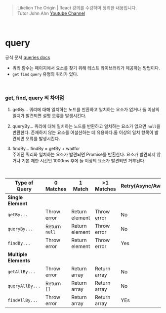 > Likelion The Origin | React 강의를 수강하며 정리한 내용입니다.<br/> Tutor John Ahn [Youtube Channel](https://www.youtube.com/channel/UCFyXA9x8lpL3EYWeYhj4C4Q)

<br/>

# query

공식 문서 [queries docs](https://testing-library.com/docs/quries/about/)

-   쿼리 함수는 페이지에서 요소를 찾기 위해 테스트 라이브러리가 제공하는 방법이다.
-   `get` `find` `query` 유형의 쿼리가 있다.

<br/>

### get, find, query 의 차이점

1. getBy...
   쿼리에 대해 일치하는 노드를 반환하고 일치하는 요소가 없거나 둘 이상의 일치가 발견되면 설명 오류를 발생시킨다.

2. queryBy...
   쿼리에 대해 일치하는 노드를 반환하고 일치하는 요소가 없으면 `null`을 반환한다. 존재하지 않는 요소를 어설션하는 데 유용하다.둘 이상의 일치 항목이 발견되면 오류를 발생시킨다.

3. findBy...
   findBy = getBy + waitfor  
   주어진 쿼리와 일치하는 요소가 발견되면 Promise를 반환한다. 요소가 발견되지 않거나 기본 제한 시간인 1000ms 후에 둘 이상의 요소가 발견되면 거부된다.

<br/>

| Type of Query         | 0 Matches     | 1 Match        | >1 Matches   | Retry(Async/Await) |
| --------------------- | ------------- | -------------- | ------------ | ------------------ |
| **Single Element**    |
| `getBy...`            | Throw error   | Return element | Throw error  | No                 |
| `queryBy...`          | Return `null` | Return element | Throw error  | No                 |
| `findBy...`           | Throw error   | Return element | Throw error  | Yes                |
| **Multiple Elements** |
| `getAllBy...`         | Throw error   | Return array   | Return array | No                 |
| `queryAllBy...`       | Return `[]`   | Return array   | Return array | No                 |
| `findAllBy...`        | Throw error   | Return array   | Return array | YEs                |
